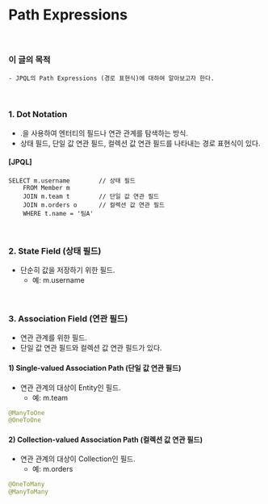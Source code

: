 # Path Expressions
<br/>

### 이 글의 목적
    - JPQL의 Path Expressions (경로 표현식)에 대하여 알아보고자 한다.
<br/>

### 1. Dot Notation
- .을 사용하여 엔터티의 필드나 연관 관계를 탐색하는 방식.
- 상태 필드, 단일 값 연관 필드, 컬렉션 값 연관 필드를 나타내는 경로 표현식이 있다.
#### [JPQL]
```plaintext
SELECT m.username        // 상태 필드
    FROM Member m
    JOIN m.team t        // 단일 값 연관 필드
    JOIN m.orders o      // 컬렉션 값 연관 필드
    WHERE t.name = '팀A'
```
<br/>

### 2. State Field (상태 필드)
- 단순히 값을 저장하기 위한 필드.
    - 예: m.username
<br/>

### 3. Association Field (연관 필드)
- 연관 관계를 위한 필드.
- 단일 값 연관 필드와 컬렉션 값 연관 필드가 있다.
#### 1) Single-valued Association Path (단일 값 연관 필드)
- 연관 관계의 대상이 Entity인 필드.
    - 예: m.team
```java
@ManyToOne
@OneToOne
```
#### 2) Collection-valued Association Path (컬렉션 값 연관 필드)
- 연관 관계의 대상이 Collection인 필드.
    - 예: m.orders
```java
@OneToMany
@ManyToMany
```
